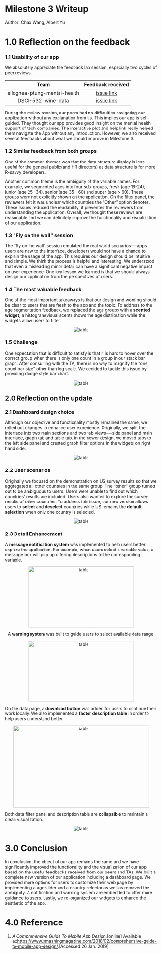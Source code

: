 # Milestone 3 Writeup

Author: Chao Wang, Albert Yu

# 1.0 Reflection on the feedback

### 1.1 Usability of our app

We absolutely appreciate the feedback lab session, especially two cycles of peer reviews.

| Team  | Feedback received |
| :------: | :---: |
|ellognea-ptung-mental-health | [issue link](https://github.com/UBC-MDS/Mental-Health-Analysis_Vis-App/issues/28) |
|DSCI-532-wine-data           | [issue link](https://github.com/UBC-MDS/Mental-Health-Analysis_Vis-App/issues/27) |

During the review session, our peers had no difficulties navigating our application without any explanation from us. This implies our app is self-guided. They thought our app provides good insight on the mental health support of tech companies. The interactive plot and help link really helped them navigate the App without any introduction. However, we also received several feedbacks about what we should improve in Milestone 3.

### 1.2  Similar feedback from both groups

One of the common themes was that the data structure display is less useful for the general public(and HR directors) as data structure is for more R-savvy developers.

Another common theme is the ambiguity of the variable names. For example, we segmented ages into four sub-groups, fresh (age 16-24), junior (age 25 -34), senior (age 35 - 60) and super (age > 60). These groups were not explicitly shown on the application. On the filter panel, the reviewers felt it was unclear which countries the “Other” option denotes. These issues reduced the readability, it prevented the reviewers from understanding the application. Overall, we thought these reviews are reasonable and we can definitely improve the functionality and visualization of our application.

### 1.3 "Fly on the wall" session

The “fly on the wall” session emulated the real world scenarios—-apps users are new to the interface, developers would not have a chance to explain the usage of the app. This requires our design should be intuitive and simple. We think the process is helpful and interesting. We understood that even a misleading minor detail can have a significant negative impact on user experience. One key lesson we learned is that we should always design our application from the perspectives of users.

### 1.4 The most valuable feedback

One of the most important takeaways is that our design and wording should be clear to users that are fresh to the app and the topic. To address to the age segmentation feedback, we replaced the age groups with a **scented widget**, a histogram(visual scent) shows the age distribution while the widgets allow users to filter.

<div align="center">
<img src="../imgs/age_filter.png" alt="table"/>
</div>

### 1.5 Challenge

One expectation that is difficult to satisfy is that it is hard to hover over the correct group when there is only one count in a group in our stack bar graph. After consulting with the TA, there is no way to magnify the “one count bar size” other than log scale. We decided to tackle this issue by providing dodge style bar chart.

<div align="center">
<img src="../imgs/stack_dodge.png" alt="table"/>
</div>


## 2.0 Reflection on the update

### 2.1 Dashboard design choice

Although our objective and functionality mostly remained the same, we rolled out changes to enhance user experience. Originally, we split the interface into two main sections and two tab views---side panel and main interface, graph tab and table tab. In the newer design, we moved tabs to the left side panel and created graph filter options in the widgets on right hand side.

<div align="center">
<img src="../imgs/app2-dashboardpage.png" alt="table"/>
</div>

### 2.2 User scenarios

Originally we focused on the demonstration on US survey results so that we aggregated all other countries in the same group. The “other” group turned out to be ambiguous to users. Users were unable to find out which countries’ results are included. Users also wanted to explore the survey results of other countries. To address this issue, our new version allows users to **select** and **deselect** countries while US remains the **default selection** when only one country is selected.

<div align="center">
<img src="../imgs/country_selection.png" alt="table"/>
</div>

### 2.3 Detail Enhancement


A **message notification system** was implemented to help users better explore the application. For example, when users select a variable value, a message box will pop up offering descriptions to the corresponding variable.

<div align="center">
<img src="../imgs/notification.png" width="350" height="200" alt="table"/>


A **warning system** was built to guide users to select available data range.


<img src="../imgs/warning.png" width="350" height="200" alt="table"/>
</div>

On the data page, a **download button** was added for users to continue their work locally. We also implemented a **factor description table** in order to help users understand better.

<div align="center">
<img src="../imgs/app2-datapage.png" width="450" height="270" alt="table"/>
</div>

Both data filter panel and description table are **collapsible** to maintain a clean visualization.

<div align="center">
<img src="../imgs/collapse.png" alt="table"/>
</div>

# 3.0 Conclusion

In conclusion, the object of our app remains the same and we have significantly improved the functionality and the visualization of our app based on the useful feedbacks received from our peers and TAs. We built a complete new version of our application including a dashboard page. We provided more options for users to customize their web page by implementing a age slider and a country selector as well as removed the ambiguity. A notification and warning system are embedded to offer more guidance to users. Lastly, we re-organized our widgets to enhance the aesthetic of the app.

# 4.0 Reference

1. *A Comprehensive Guide To Mobile App Design*.\[online\] Available at:<https://www.smashingmagazine.com/2018/02/comprehensive-guide-to-mobile-app-design/>.\[Accessed 26 Jan. 2019\]
